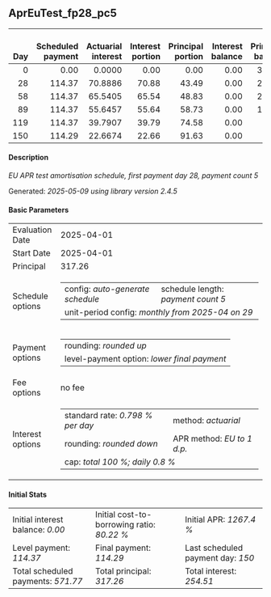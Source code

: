 <h2>AprEuTest_fp28_pc5</h2>
<table>
    <thead style="vertical-align: bottom;">
        <th style="text-align: right;">Day</th>
        <th style="text-align: right;">Scheduled payment</th>
        <th style="text-align: right;">Actuarial interest</th>
        <th style="text-align: right;">Interest portion</th>
        <th style="text-align: right;">Principal portion</th>
        <th style="text-align: right;">Interest balance</th>
        <th style="text-align: right;">Principal balance</th>
        <th style="text-align: right;">Total actuarial interest</th>
        <th style="text-align: right;">Total interest</th>
        <th style="text-align: right;">Total principal</th>
    </thead>
    <tr style="text-align: right;">
        <td class="ci00">0</td>
        <td class="ci01" style="white-space: nowrap;">0.00</td>
        <td class="ci02">0.0000</td>
        <td class="ci03">0.00</td>
        <td class="ci04">0.00</td>
        <td class="ci05">0.00</td>
        <td class="ci06">317.26</td>
        <td class="ci07">0.0000</td>
        <td class="ci08">0.00</td>
        <td class="ci09">0.00</td>
    </tr>
    <tr style="text-align: right;">
        <td class="ci00">28</td>
        <td class="ci01" style="white-space: nowrap;">114.37</td>
        <td class="ci02">70.8886</td>
        <td class="ci03">70.88</td>
        <td class="ci04">43.49</td>
        <td class="ci05">0.00</td>
        <td class="ci06">273.77</td>
        <td class="ci07">70.8886</td>
        <td class="ci08">70.88</td>
        <td class="ci09">43.49</td>
    </tr>
    <tr style="text-align: right;">
        <td class="ci00">58</td>
        <td class="ci01" style="white-space: nowrap;">114.37</td>
        <td class="ci02">65.5405</td>
        <td class="ci03">65.54</td>
        <td class="ci04">48.83</td>
        <td class="ci05">0.00</td>
        <td class="ci06">224.94</td>
        <td class="ci07">136.4291</td>
        <td class="ci08">136.42</td>
        <td class="ci09">92.32</td>
    </tr>
    <tr style="text-align: right;">
        <td class="ci00">89</td>
        <td class="ci01" style="white-space: nowrap;">114.37</td>
        <td class="ci02">55.6457</td>
        <td class="ci03">55.64</td>
        <td class="ci04">58.73</td>
        <td class="ci05">0.00</td>
        <td class="ci06">166.21</td>
        <td class="ci07">192.0748</td>
        <td class="ci08">192.06</td>
        <td class="ci09">151.05</td>
    </tr>
    <tr style="text-align: right;">
        <td class="ci00">119</td>
        <td class="ci01" style="white-space: nowrap;">114.37</td>
        <td class="ci02">39.7907</td>
        <td class="ci03">39.79</td>
        <td class="ci04">74.58</td>
        <td class="ci05">0.00</td>
        <td class="ci06">91.63</td>
        <td class="ci07">231.8654</td>
        <td class="ci08">231.85</td>
        <td class="ci09">225.63</td>
    </tr>
    <tr style="text-align: right;">
        <td class="ci00">150</td>
        <td class="ci01" style="white-space: nowrap;">114.29</td>
        <td class="ci02">22.6674</td>
        <td class="ci03">22.66</td>
        <td class="ci04">91.63</td>
        <td class="ci05">0.00</td>
        <td class="ci06">0.00</td>
        <td class="ci07">254.5329</td>
        <td class="ci08">254.51</td>
        <td class="ci09">317.26</td>
    </tr>
</table>
<h4>Description</h4>
<p><i>EU APR test amortisation schedule, first payment day 28, payment count 5</i></p>
<p>Generated: <i>2025-05-09 using library version 2.4.5</i></p>
<h4>Basic Parameters</h4>
<table>
    <tr>
        <td>Evaluation Date</td>
        <td>2025-04-01</td>
    </tr>
    <tr>
        <td>Start Date</td>
        <td>2025-04-01</td>
    </tr>
    <tr>
        <td>Principal</td>
        <td>317.26</td>
    </tr>
    <tr>
        <td>Schedule options</td>
        <td>
            <table>
                <tr>
                    <td>config: <i>auto-generate schedule</i></td>
                    <td>schedule length: <i><i>payment count</i> 5</i></td>
                </tr>
                <tr>
                    <td colspan="2" style="white-space: nowrap;">unit-period config: <i>monthly from 2025-04 on 29</i></td>
                </tr>
            </table>
        </td>
    </tr>
    <tr>
        <td>Payment options</td>
        <td>
            <table>
                <tr>
                    <td>rounding: <i>rounded up</i></td>
                </tr>
                <tr>
                    <td>level-payment option: <i>lower&nbsp;final&nbsp;payment</i></td>
                </tr>
            </table>
        </td>
    </tr>
    <tr>
        <td>Fee options</td>
        <td>no fee
        </td>
    </tr>
    <tr>
        <td>Interest options</td>
        <td>
            <table>
                <tr>
                    <td>standard rate: <i>0.798 % per day</i></td>
                    <td>method: <i>actuarial</i></td>
                </tr>
                <tr>
                    <td>rounding: <i>rounded down</i></td>
                    <td>APR method: <i>EU to 1 d.p.</i></td>
                </tr>
                <tr>
                    <td colspan="2">cap: <i>total 100 %; daily 0.8 %</td>
                </tr>
            </table>
        </td>
    </tr>
</table>
<h4>Initial Stats</h4>
<table>
    <tr>
        <td>Initial interest balance: <i>0.00</i></td>
        <td>Initial cost-to-borrowing ratio: <i>80.22 %</i></td>
        <td>Initial APR: <i>1267.4 %</i></td>
    </tr>
    <tr>
        <td>Level payment: <i>114.37</i></td>
        <td>Final payment: <i>114.29</i></td>
        <td>Last scheduled payment day: <i>150</i></td>
    </tr>
    <tr>
        <td>Total scheduled payments: <i>571.77</i></td>
        <td>Total principal: <i>317.26</i></td>
        <td>Total interest: <i>254.51</i></td>
    </tr>
</table>
